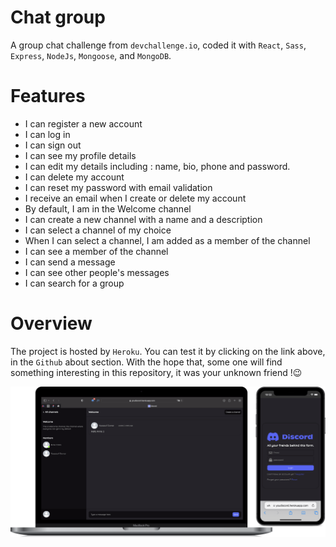 # Chat group

A group chat challenge from `devchallenge.io`, coded it with `React`, `Sass`, `Express`, `NodeJs`, `Mongoose`, and `MongoDB`.

# Features

- I can register a new account
- I can log in
- I can sign out
- I can see my profile details
- I can edit my details including : name, bio, phone and password.
- I can delete my account
- I can reset my password with email validation
- I receive an email when I create or delete my account
- By default, I am in the Welcome channel
- I can create a new channel with a name and a description
- I can select a channel of my choice
- When I can select a channel, I am added as a member of the channel
- I can see a member of the channel
- I can send a message
- I can see other people's messages
- I can search for a group

# Overview

The project is hosted by `Heroku`. You can test it by clicking on the link above, in the `Github` about section. With the hope that, some one will find something interesting in this repository, it was your unknown friend !😉

<img src = "client/public/screenshot.png"></img>
